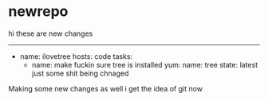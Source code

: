 # newrepo
hi these are new changes

---
  - name: ilovetree
    hosts: code
    tasks:
      - name: make fuckin sure tree is installed
        yum:
          name: tree
          state: latest
just some shit being chnaged

Making some new changes as well i get the idea of git now 
